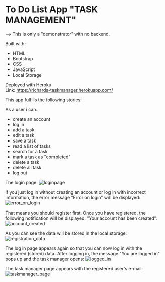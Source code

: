 # To Do List App "TASK MANAGEMENT"

--> This is only a "demonstrator" with no backend.

Built with:
- HTML
- Bootstrap
- CSS
- JavaScript
- Local Storage

Deployed with Heroku\
Link: https://richards-taskmanager.herokuapp.com/

This app fulfills the following stories:

As a user i can...
- create an account
- log in
- add a task
- edit a task
- save a task
- read a list of tasks
- search for a task
- mark a task as "completed"
- delete a task
- delete all task
- log out

The login page:
![loginpage](https://user-images.githubusercontent.com/74472657/104363211-2ba77100-5515-11eb-83e3-e2f2ec5bb33d.png)


If you just log in without creating an account or log in with incorrect information, the error message "Error on login" will be displayed:
![error_on_login](https://user-images.githubusercontent.com/74472657/104363361-5a254c00-5515-11eb-982e-76c81cedaa1e.png)


That means you should register first. Once you have registered, the following notification will be displayed: "Your account has been created":
![account_created](https://user-images.githubusercontent.com/74472657/104363969-3c0c1b80-5516-11eb-82f6-39912cc1449b.png)


As you can see the data will be stored in the local storage:
![registration_data](https://user-images.githubusercontent.com/74472657/104364992-b12c2080-5517-11eb-9189-ff05e1c8b22d.png)


The log in page appears again so that you can now log in with the registered (stored) data. After logging in, the message "You are logged in" pops up and the task manager opens:
![logged_in](https://user-images.githubusercontent.com/74472657/104364293-b50b7300-5516-11eb-90b3-0e680da29b65.png)


The task manager page appears with the registered user's e-mail:
![taskmanager_page](https://user-images.githubusercontent.com/74472657/104365377-37486700-5518-11eb-93c6-76556f8e01bf.png)



